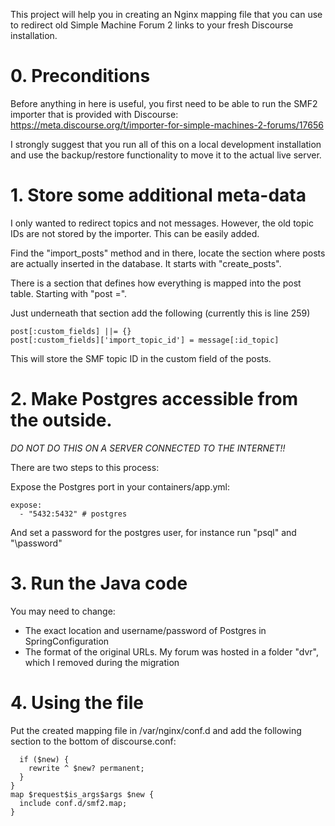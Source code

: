 This project will help you in creating an Nginx mapping file that you
can use to redirect old Simple Machine Forum 2 links to your fresh
Discourse installation.

# 0. Preconditions

Before anything in here is useful, you first need to be able to run
the SMF2 importer that is provided with Discourse:
https://meta.discourse.org/t/importer-for-simple-machines-2-forums/17656

I strongly suggest that you run all of this on a local development
installation and use the backup/restore functionality to move it to the
actual live server.


# 1. Store some additional meta-data

I only wanted to redirect topics and not messages. However, the old topic
IDs are not stored by the importer. This can be easily added. 

Find the "import_posts" method and in there, locate the section where
posts are actually inserted in the database. It starts with "create_posts".

There is a section that defines how everything is mapped into the post
table. Starting with "post =".

Just underneath that section add the following (currently this is line 259)

    post[:custom_fields] ||= {}
    post[:custom_fields]['import_topic_id'] = message[:id_topic]

This will store the SMF topic ID in the custom field of the posts.


# 2. Make Postgres accessible from the outside.

*DO NOT DO THIS ON A SERVER CONNECTED TO THE INTERNET!!*

There are two steps to this process:

Expose the Postgres port in your containers/app.yml:

    expose:
      - "5432:5432" # postgres

And set a password for the postgres user, for instance run "psql" and "\password"


# 3. Run the Java code

You may need to change:

* The exact location and username/password of Postgres in SpringConfiguration
* The format of the original URLs. My forum was hosted in a folder "dvr", which I removed during the migration


# 4. Using the file

Put the created mapping file in /var/nginx/conf.d and add the following section to the bottom
of discourse.conf:

      if ($new) {
        rewrite ^ $new? permanent;
      }
    }
    map $request$is_args$args $new {
      include conf.d/smf2.map;
    }

